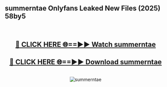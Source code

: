 <h2>summerntae Onlyfans Leaked New Files (2025) 58by5</h2>
<br>
<div align="center">
<h2><a href="https://mediafiles.top/summerntae&ref=git" rel="nofollow">🔴 CLICK HERE 🌐==►► Watch summerntae</a></h2>
<h2><a href="https://mediafiles.top/summerntae&ref=git" rel="nofollow">🔴 CLICK HERE 🌐==►► Download summerntae</a></h2>
<br>
<a href="https://mediafiles.top/summerntae&ref=git" rel="nofollow" data-target="animated-image.originalLink"><img src="https://i.ibb.co.com/xMMVF88/686577567.gif" alt="summerntae" style="max-width: 100%; display: inline-block;" data-target="animated-image.originalImage"></a>
</div>
<br>
<br>